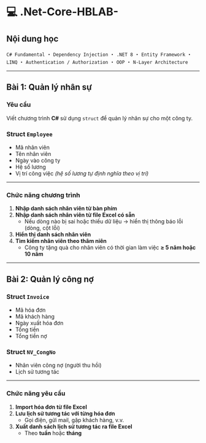 # 💻 .Net-Core-HBLAB-

## Nội dung học
`C# Fundamental` ・ `Dependency Injection` ・ `.NET 8` ・ `Entity Framework` ・ `LINQ` ・ `Authentication / Authorization` ・ `OOP` ・ `N-Layer Architecture`

---

## Bài 1: Quản lý nhân sự

### Yêu cầu
Viết chương trình **C#** sử dụng `struct` để quản lý nhân sự cho một công ty.

### Struct `Employee`
- Mã nhân viên  
- Tên nhân viên  
- Ngày vào công ty  
- Hệ số lương  
- Vị trí công việc *(hệ số lương tự định nghĩa theo vị trí)*

---

### Chức năng chương trình

1. **Nhập danh sách nhân viên từ bàn phím**  
2. **Nhập danh sách nhân viên từ file Excel có sẵn**  
   - Nếu dòng nào bị sai hoặc thiếu dữ liệu → hiển thị thông báo lỗi (dòng, cột lỗi)  
3. **Hiển thị danh sách nhân viên**  
4. **Tìm kiếm nhân viên theo thâm niên**  
   - Công ty tặng quà cho nhân viên có thời gian làm việc **≥ 5 năm hoặc 10 năm**  

---

## Bài 2: Quản lý công nợ

### Struct `Invoice`
- Mã hóa đơn  
- Mã khách hàng  
- Ngày xuất hóa đơn  
- Tổng tiền  
- Tổng tiền nợ  

### Struct `NV_CongNo`
- Nhân viên công nợ (người thu hồi)  
- Lịch sử tương tác

---

### Chức năng yêu cầu

1. **Import hóa đơn từ file Excel**  
2. **Lưu lịch sử tương tác với từng hóa đơn**  
   - Gọi điện, gửi mail, gặp khách hàng, v.v.  
3. **Xuất danh sách lịch sử tương tác ra file Excel**  
   - Theo **tuần** hoặc **tháng**
